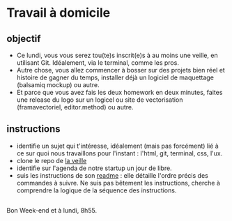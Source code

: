 # Travail à domicile

## objectif
- Ce lundi, vous vous serez tou(te)s inscrit(e)s à au moins une veille, en utilisant Git. Idéalement, via le terminal, comme les pros.
- Autre chose, vous allez commencer à bosser sur des projets bien réel et histoire de gagner du temps, installer déjà un logiciel de maquettage (balsamiq mockup) ou autre.
- Et parce que vous avez fais les deux homework en deux minutes, faites une release du logo sur un logicel ou site de vectorisation (framavectoriel,  editor.method) ou autre.



## instructions
- identifie un sujet qui t'intéresse, idéalement (mais pas forcément) lié à ce sur quoi nous travaillons pour l'instant : l'html, git, terminal, css, l'ux.
- clone le repo de [la veille](https://github.com/becodeorg/La-Veille)
- identifie sur l'agenda de notre startup un jour de libre.
- suis les instructions de son [readme](https://github.com/becodeorg/La-Veille/tree/master/Lovelace2) : elle détaille l'ordre précis des commandes à suivre. Ne suis pas bêtement les instructions, cherche à comprendre la logique de la séquence des instructions.

## 

Bon Week-end et à lundi, 8h55.
